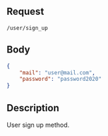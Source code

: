 ## Request
`/user/sign_up`
## Body
```json
{
    "mail": "user@mail.com",
    "password": "password2020"
}
```
## Description
User sign up method.
